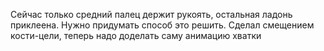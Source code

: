 Сейчас только средний палец держит рукоять, остальная ладонь приклеена. Нужно придумать способ это решить.
	Сделал смещением кости-цели, теперь надо доделать саму анимацию хватки